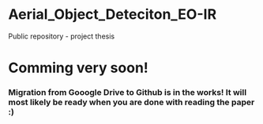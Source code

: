 # Aerial_Object_Deteciton_EO-IR
Public repository - project thesis

# Comming very soon!
### Migration from Gooogle Drive to Github is in the works! It will most likely be ready when you are done with reading the paper :)
